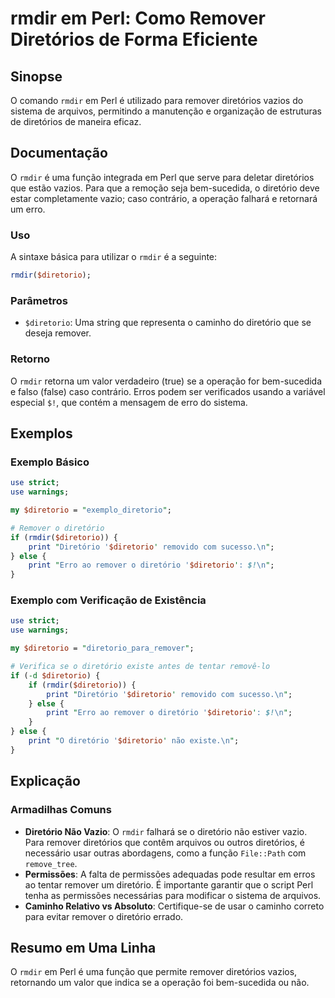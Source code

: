 <!--
Meta Description: # rmdir em Perl: Como Remover Diretórios de Forma Eficiente ## Sinopse O comando `rmdir` em Perl é utilizado para remover diretórios vazios do sistema...
Meta Keywords: diretório, diretorio, rmdir, remover, que
-->

# rmdir em Perl: Como Remover Diretórios de Forma Eficiente

## Sinopse
O comando `rmdir` em Perl é utilizado para remover diretórios vazios do sistema de arquivos, permitindo a manutenção e organização de estruturas de diretórios de maneira eficaz.

## Documentação
O `rmdir` é uma função integrada em Perl que serve para deletar diretórios que estão vazios. Para que a remoção seja bem-sucedida, o diretório deve estar completamente vazio; caso contrário, a operação falhará e retornará um erro.

### Uso
A sintaxe básica para utilizar o `rmdir` é a seguinte:

```perl
rmdir($diretorio);
```

### Parâmetros
- `$diretorio`: Uma string que representa o caminho do diretório que se deseja remover.

### Retorno
O `rmdir` retorna um valor verdadeiro (true) se a operação for bem-sucedida e falso (false) caso contrário. Erros podem ser verificados usando a variável especial `$!`, que contém a mensagem de erro do sistema.

## Exemplos

### Exemplo Básico
```perl
use strict;
use warnings;

my $diretorio = "exemplo_diretorio";

# Remover o diretório
if (rmdir($diretorio)) {
    print "Diretório '$diretorio' removido com sucesso.\n";
} else {
    print "Erro ao remover o diretório '$diretorio': $!\n";
}
```

### Exemplo com Verificação de Existência
```perl
use strict;
use warnings;

my $diretorio = "diretorio_para_remover";

# Verifica se o diretório existe antes de tentar removê-lo
if (-d $diretorio) {
    if (rmdir($diretorio)) {
        print "Diretório '$diretorio' removido com sucesso.\n";
    } else {
        print "Erro ao remover o diretório '$diretorio': $!\n";
    }
} else {
    print "O diretório '$diretorio' não existe.\n";
}
```

## Explicação
### Armadilhas Comuns
- **Diretório Não Vazio**: O `rmdir` falhará se o diretório não estiver vazio. Para remover diretórios que contêm arquivos ou outros diretórios, é necessário usar outras abordagens, como a função `File::Path` com `remove_tree`.
- **Permissões**: A falta de permissões adequadas pode resultar em erros ao tentar remover um diretório. É importante garantir que o script Perl tenha as permissões necessárias para modificar o sistema de arquivos.
- **Caminho Relativo vs Absoluto**: Certifique-se de usar o caminho correto para evitar remover o diretório errado.

## Resumo em Uma Linha
O `rmdir` em Perl é uma função que permite remover diretórios vazios, retornando um valor que indica se a operação foi bem-sucedida ou não.
